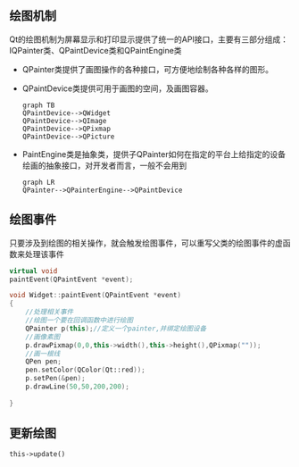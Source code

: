 ## 绘图机制

Qt的绘图机制为屏幕显示和打印显示提供了统一的API接口，主要有三部分组成：IQPainter类、QPaintDevice类和QPaintEngine类

- QPainter类提供了画图操作的各种接口，可方便地绘制各种各样的图形。

- QPaintDevice类提供可用于画图的空间，及画图容器。

  ```mermaid
  graph TB
  QPaintDevice-->QWidget
  QPaintDevice-->QImage
  QPaintDevice-->QPixmap
  QPaintDevice-->QPicture
  ```

  

- PaintEngine类是抽象类，提供子QPainter如何在指定的平台上给指定的设备绘画的抽象接口，对开发者而言，一般不会用到

  ```mermaid
  graph LR
  QPainter-->QPainterEngine-->QPaintDevice
  ```

## 绘图事件

只要涉及到绘图的相关操作，就会触发绘图事件，可以重写父类的绘图事件的虚函数来处理该事件

```c++
virtual void 
paintEvent(QPaintEvent *event);

void Widget::paintEvent(QPaintEvent *event)
{
    //处理相关事件
    //绘图一个要在回调函数中进行绘图
    QPainter p(this);//定义一个painter,并绑定绘图设备
    //画像素图
    p.drawPixmap(0,0,this->width(),this->height(),QPixmap(""));
    //画一根线
    QPen pen;
    pen.setColor(QColor(Qt::red));
    p.setPen(&pen);
    p.drawLine(50,50,200,200);
    
}
```

## 更新绘图

`this->update()`

